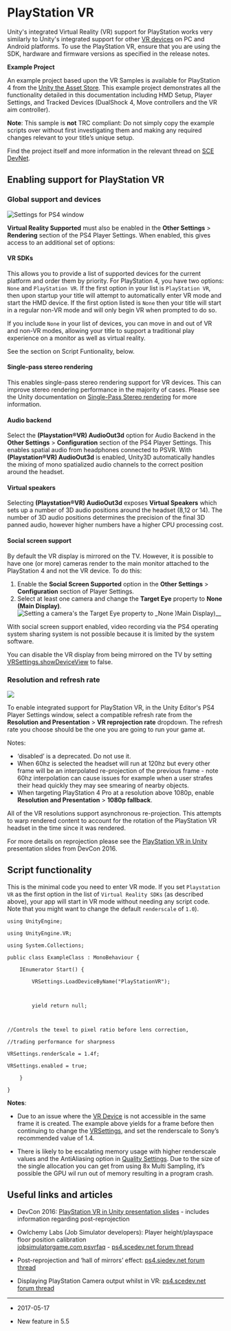 # PlayStation VR

Unity's integrated Virtual Reality (VR) support for PlayStation works very similarly to Unity's integrated support for other [VR devices](VROverview) on PC and Android platforms. To use the PlayStation VR, ensure that you are using the SDK, hardware and firmware versions as specified in the release notes.

**Example Project**

An example project based upon the VR Samples is available for PlayStation 4 from the [Unity the Asset Store](https://www.assetstore.unity3d.com/en/#!/content/51519). This example project demonstrates all the functionality detailed in this documentation including HMD Setup, Player Settings, and Tracked Devices (DualShock 4, Move controllers and the VR aim controller). 

**Note**: This sample is **not**  TRC compliant: Do not simply copy the example scripts over without first investigating them and making any required changes relevant to your title’s unique setup.

Find the project itself and more information in the relevant thread on [SCE DevNet](https://ps4.scedev.net/forums/nodejump/849349).

## Enabling support for PlayStation VR

### Global support and devices

![__Settings for PS4__ window](../uploads/Main/PS4VR-0.png)

__Virtual Reality Supported__ must also be enabled in the __Other Settings__ > __Rendering__ section of the PS4 Player Settings. When enabled, this gives access to an additional set of options:

#### VR SDKs

This allows you to provide a list of supported devices for the current platform and order them by priority. For PlayStation 4, you have two options: `None` and `PlayStation VR`. If the first option in your list is `PlayStation VR`, then upon startup your title will attempt to automatically enter VR mode and start the HMD device. If the first option listed is `None` then your title will start in a regular non-VR mode and will only begin VR when prompted to do so.

If you include `None` in your list of devices, you can move in and out of VR and non-VR modes, allowing your title to support a traditional play experience on a monitor as well as virtual reality.

See the section on Script Funtionality, below.

#### Single-pass stereo rendering

This enables single-pass stereo rendering support for VR devices. This can improve stereo rendering performance in the majority of cases. Please see the Unity documentation on [Single-Pass Stereo rendering](SinglePassStereoRendering) for more information.

#### Audio backend

Select the __(Playstation®VR) AudioOut3d__ option for Audio Backend in the __Other Settings__ > __Configuration__ section of the PS4 Player Settings. This enables spatial audio from headphones connected to PSVR. With __(Playstation®VR) AudioOut3d__ is enabled, Unity3D automatically handles the mixing of mono spatialized audio channels to the correct position around the headset.

#### Virtual speakers

Selecting __(Playstation®VR) AudioOut3d__ exposes __Virtual Speakers__ which sets up a number of 3D audio positions around the headset (8,12 or 14). The number of 3D audio positions determines the precision of the final 3D panned audio, however higher numbers have a higher CPU processing cost.

#### Social screen support

By default the VR display is mirrored on the TV. However, it is possible to have one (or more) cameras render to the main monitor attached to the PlayStation 4 and not the VR device. To do this: 

1. Enable the __Social Screen Supported__ option in the __Other Settings__ > __Configuration__ section of Player Settings.  
2. Select at least one camera and change the __Target Eye__ property to __None (Main Display)__.
![Setting a camera's the __Target Eye__ property to _None )Main Display)__](../uploads/Main/PS4VR-1.png)

With social screen support enabled, video recording via the PS4 operating system sharing system is not possible because it is limited by the system software. 

You can  disable the VR display from being mirrored on the TV by setting [VRSettings.showDeviceView](https://docs.unity3d.com/ScriptReference/VR.VRSettings-showDeviceView.html) to false.

### Resolution and refresh rate

![](../uploads/Main/PS4VR-2.png)

To enable integrated support for PlayStation VR, in the Unity Editor's PS4 Player Settings window, select a compatible refresh rate from the __Resolution and Presentation__ > __VR reprojection rate__ dropdown. The refresh rate you choose should be the one you are going to run your game at. 

Notes:
* ‘disabled’ is a deprecated. Do not use it. 
* When  60hz is selected the headset will run at 120hz but every other frame will be an interpolated re-projection of the previous frame - note 60hz interpolation can cause issues for example when a user strafes their head quickly they may see smearing of nearby objects.
* When targeting PlayStation 4 Pro at a resolution above 1080p, enable __Resolution and Presentation__ > __1080p fallback__.

All of the VR resolutions support asynchronous re-projection. This attempts to warp rendered content to account for the rotation of the PlayStation VR headset in the time since it was rendered. 

For more details on reprojection please see the [PlayStation VR in Unity](https://ps4.scedev.net/projects/devcon_2016/dl/dl/1773/9555/17-Unity_Tips_Techniques_And_Optimisations.pdf) presentation slides from DevCon 2016.

## Script functionality

This is the minimal code you need to enter VR mode. If you set `Playstation VR` as the first option in the list of `Virtual Reality SDKs` (as described above), your app will start in VR mode without needing any script code. Note that you might want to change the default `renderscale` of `1.0`).

```
using UnityEngine;

using UnityEngine.VR;

using System.Collections;

public class ExampleClass : MonoBehaviour {

    IEnumerator Start() {

        VRSettings.LoadDeviceByName("PlayStationVR");

		

        yield return null;

		

//Controls the texel to pixel ratio before lens correction, 

//trading performance for sharpness 

VRSettings.renderScale = 1.4f;

VRSettings.enabled = true;

    }

}

```

**Notes**:

* Due to an issue where the [VR Device](ScriptRef:VR.VRDevice.html) is not  accessible in the same frame it is created. The example above yields for a frame before then continuing to change the [VRSettings](http://docs.unity3d.com/ScriptReference/VR.VRSettings.html), and set the renderscale to Sony’s recommended value of 1.4.

* There is likely to be escalating memory usage with higher renderscale values and the AntiAliasing option in [Quality Settings](class-QualitySettings). Due to the size of the single allocation you can get from using 8x Multi Sampling, it’s possible the GPU wil run out of memory resulting in a program crash.

## Useful links and articles

* DevCon 2016: [PlayStation VR in Unity presentation slides](https://ps4.scedev.net/projects/devcon_2016/dl/dl/1773/9555/17-Unity_Tips_Techniques_And_Optimisations.pdf) - includes information regarding post-reprojection

* Owlchemy Labs (Job Simulator developers): Player height/playspace floor position calibration <br/>
[jobsimulatorgame.com psvrfaq](http://jobsimulatorgame.com/psvrfaq/) - [ps4.scedev.net forum thread](https://ps4.scedev.net/forums/thread/129201/)

* Post-reprojection and ‘hall of mirrors’ effect:  [ps4.siedev.net forum thread](https://ps4.siedev.net/forums/thread/200978/)

* Displaying PlayStation Camera output whilst in VR: [ps4.scedev.net forum thread](https://ps4.scedev.net/forums/thread/202447/)

---

* <span class="page-edit">2017-05-17  <!-- include IncludeTextAmendPageSomeEdit --></span>

* <span class="page-history">New feature in 5.5</span>
